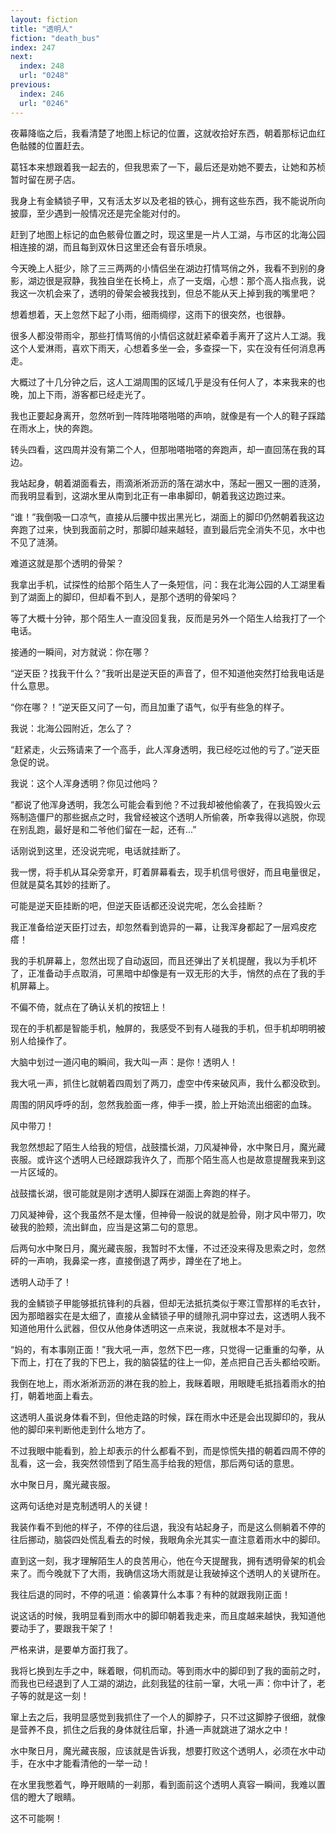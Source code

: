 ```yaml
---
layout: fiction
title: "透明人"
fiction: "death_bus"
index: 247
next:
  index: 248
  url: "0248"
previous:
  index: 246
  url: "0246"
---
```

夜幕降临之后，我看清楚了地图上标记的位置，这就收拾好东西，朝着那标记血红色骷髅的位置赶去。

葛钰本来想跟着我一起去的，但我思索了一下，最后还是劝她不要去，让她和苏桢暂时留在房子店。

我身上有金鳞锁子甲，又有活太岁以及老祖的铁心，拥有这些东西，我不能说所向披靡，至少遇到一般情况还是完全能对付的。

赶到了地图上标记的血色骸骨位置之时，现这里是一片人工湖，与市区的北海公园相连接的湖，而且每到双休日这里还会有音乐喷泉。

今天晚上人挺少，除了三三两两的小情侣坐在湖边打情骂俏之外，我看不到别的身影，湖边很是寂静，我独自坐在长椅上，点了一支烟，心想：那个高人指点我，说我这一次机会来了，透明的骨架会被我找到，但总不能从天上掉到我的嘴里吧？

想着想着，天上忽然下起了小雨，细雨绸缪，这雨下的很突然，也很静。

很多人都没带雨伞，那些打情骂俏的小情侣这就赶紧牵着手离开了这片人工湖。我这个人爱淋雨，喜欢下雨天，心想着多坐一会，多查探一下，实在没有任何消息再走。

大概过了十几分钟之后，这人工湖周围的区域几乎是没有任何人了，本来我来的也晚，加上下雨，游客都已经走光了。

我也正要起身离开，忽然听到一阵阵啪嗒啪嗒的声响，就像是有一个人的鞋子踩踏在雨水上，快的奔跑。

转头四看，这四周并没有第二个人，但那啪嗒啪嗒的奔跑声，却一直回荡在我的耳边。

我站起身，朝着湖面看去，雨滴淅淅沥沥的落在湖水中，荡起一圈又一圈的涟漪，而我明显看到，这湖水里从南到北正有一串串脚印，朝着我这边跑过来。

“谁！”我倒吸一口凉气，直接从后腰中拔出黑光匕，湖面上的脚印仍然朝着我这边奔跑了过来，快到我面前之时，那脚印越来越轻，直到最后完全消失不见，水中也不见了涟漪。

难道这就是那个透明的骨架？

我拿出手机，试探性的给那个陌生人了一条短信，问：我在北海公园的人工湖里看到了湖面上的脚印，但却看不到人，是那个透明的骨架吗？

等了大概十分钟，那个陌生人一直没回复我，反而是另外一个陌生人给我打了一个电话。

接通的一瞬间，对方就说：你在哪？

“逆天臣？找我干什么？”我听出是逆天臣的声音了，但不知道他突然打给我电话是什么意思。

“你在哪？！”逆天臣又问了一句，而且加重了语气，似乎有些急的样子。

我说：北海公园附近，怎么了？

“赶紧走，火云殇请来了一个高手，此人浑身透明，我已经吃过他的亏了。”逆天臣急促的说。

我说：这个人浑身透明？你见过他吗？

“都说了他浑身透明，我怎么可能会看到他？不过我却被他偷袭了，在我捣毁火云殇制造僵尸的那些据点之时，我曾经被这个透明人所偷袭，所幸我得以逃脱，你现在别乱跑，最好是和二爷他们留在一起，还有...”

话刚说到这里，还没说完呢，电话就挂断了。

我一愣，将手机从耳朵旁拿开，盯着屏幕看去，现手机信号很好，而且电量很足，但就是莫名其妙的挂断了。

可能是逆天臣挂断的吧，但逆天臣话都还没说完呢，怎么会挂断？

我正准备给逆天臣打过去，却忽然看到诡异的一幕，让我浑身都起了一层鸡皮疙瘩！

我的手机屏幕上，忽然出现了自动返回，而且还弹出了关机提醒，我以为手机坏了，正准备动手点取消，可黑暗中却像是有一双无形的大手，悄然的点在了我的手机屏幕上。

不偏不倚，就点在了确认关机的按钮上！

现在的手机都是智能手机，触屏的，我感受不到有人碰我的手机，但手机却明明被别人给操作了。

大脑中划过一道闪电的瞬间，我大叫一声：是你！透明人！

我大吼一声，抓住匕就朝着四周划了两刀，虚空中传来破风声，我什么都没砍到。

周围的阴风呼呼的刮，忽然我脸面一疼，伸手一摸，脸上开始流出细密的血珠。

风中带刀！

我忽然想起了陌生人给我的短信，战鼓擂长湖，刀风凝神骨，水中聚日月，魔光藏丧服。或许这个透明人已经跟踪我许久了，而那个陌生高人也是故意提醒我来到这一片区域的。

战鼓擂长湖，很可能就是刚才透明人脚踩在湖面上奔跑的样子。

刀风凝神骨，这个我虽然不是太懂，但神骨一般说的就是脸骨，刚才风中带刀，吹破我的脸颊，流出鲜血，应当是这第二句的意思。

后两句水中聚日月，魔光藏丧服，我暂时不太懂，不过还没来得及思索之时，忽然砰的一声响，我鼻梁一疼，直接倒退了两步，蹲坐在了地上。

透明人动手了！

我的金鳞锁子甲能够抵抗锋利的兵器，但却无法抵抗类似于寒江雪那样的毛衣针，因为那暗器实在是太细了，直接从金鳞锁子甲的缝隙孔洞中穿过去，这透明人我不知道他用什么武器，但仅从他身体透明这一点来说，我就根本不是对手。

“妈的，有本事刚正面！”我大吼一声，忽然下巴一疼，只觉得一记重重的勾拳，从下而上，打在了我的下巴上，我的脑袋猛的往上一仰，差点把自己舌头都给咬断。

我倒在地上，雨水淅淅沥沥的淋在我的脸上，我眯着眼，用眼睫毛抵挡着雨水的拍打，朝着地面上看去。

这透明人虽说身体看不到，但他走路的时候，踩在雨水中还是会出现脚印的，我从他的脚印来判断他走到什么地方了。

不过我眼中能看到，脸上却表示的什么都看不到，而是惊慌失措的朝着四周不停的乱看，这一会，我突然领悟到了陌生高手给我的短信，那后两句话的意思。

水中聚日月，魔光藏丧服。

这两句话绝对是克制透明人的关键！

我装作看不到他的样子，不停的往后退，我没有站起身子，而是这么侧躺着不停的往后挪动，脑袋四处慌乱看去的时候，我眼角余光其实一直注意着雨水中的脚印。

直到这一刻，我才理解陌生人的良苦用心，他在今天提醒我，拥有透明骨架的机会来了。而今晚就下了大雨，我确信这场大雨就是让我破掉这个透明人的关键所在。

我往后退的同时，不停的吼道：偷袭算什么本事？有种的就跟我刚正面！

说这话的时候，我明显看到雨水中的脚印朝着我走来，而且度越来越快，我知道他要动手了，要跟我干架了！

严格来讲，是要单方面打我了。

我将匕换到左手之中，眯着眼，伺机而动。等到雨水中的脚印到了我的面前之时，而我也已经退到了人工湖的湖边，此刻我猛的往前一窜，大吼一声：你中计了，老子等的就是这一刻！

窜上去之后，我明显感觉到我抓住了一个人的脚脖子，只不过这脚脖子很细，就像是营养不良，抓住之后我的身体就往后窜，扑通一声就跳进了湖水之中！

水中聚日月，魔光藏丧服，应该就是告诉我，想要打败这个透明人，必须在水中动手，在水中才能看清他的一举一动！

在水里我憋着气，睁开眼睛的一刹那，看到面前这个透明人真容一瞬间，我难以置信的瞪大了眼睛。

这不可能啊！